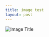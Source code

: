 ```yaml
---
title: image test
layout: post
---
```

![Image Title](https://i.loli.net/2018/05/21/5b02731d738f4.jpg)